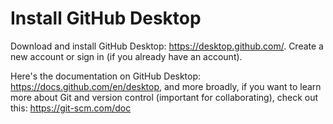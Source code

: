  # Install GitHub Desktop
Download and install GitHub Desktop: https://desktop.github.com/. Create a new account or sign in (if you already have an account).

Here's the documentation on GitHub Desktop: https://docs.github.com/en/desktop, and more broadly, if you want to learn more about Git and version control (important for collaborating), check out this: https://git-scm.com/doc
